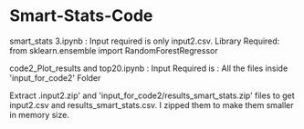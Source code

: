 # Smart-Stats-Code
smart_stats 3.ipynb : Input required is only input2.csv. Library Required: from sklearn.ensemble import RandomForestRegressor

code2_Plot_results and top20.ipynb : Input Required is : All the files inside 'input_for_code2' Folder


Extract .input2.zip' and 'input_for_code2/results_smart_stats.zip' files to get input2.csv and results_smart_stats.csv.
I zipped them to make them smaller in memory size.

